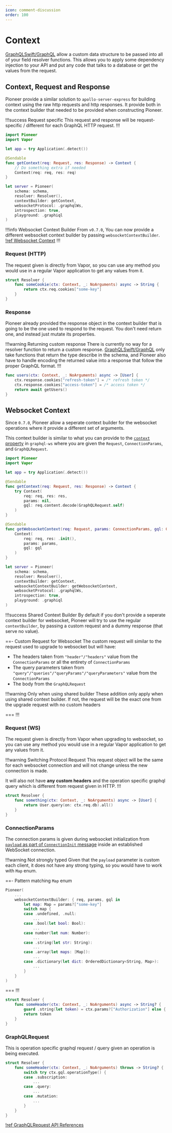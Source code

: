 ```yaml
---
icon: comment-discussion
order: 100
---
```


# Context

[GraphQLSwift/GraphQL](https://github.com/GraphQLSwift/GraphQL) allow a custom data structure to be passed into all of your field resolver functions. This allows you to apply some dependency injection to your API and put any code that talks to a database or get the values from the request.

## Context, Request and Response

Pioneer provide a similar solution to `apollo-server-express` for building context using the raw http requests and http responses. It provide both in the context builder that needed to be provided when constructing Pioneer.

!!!success Request specific
This request and response will be request-specific / different for each GraphQL HTTP request.
!!!

```swift main.swift
import Pioneer
import Vapor

let app = try Application(.detect())

@Sendable
func getContext(req: Request, res: Response) -> Context {
    // Do something extra if needed
    Context(req: req, res: req)
}

let server = Pioneer(
    schema: schema,
    resolver: Resolver(),
    contextBuilder: getContext,
    websocketProtocol: .graphqlWs,
    introspection: true,
    playground: .graphiql
)
```

!!!info Websocket Context Builder
From `v0.7.0`, You can now provide a different websocket context builder by passing `websocketContextBuilder`.
[!ref Websocket Context](#websocket-context)
!!!

### Request (HTTP)

The request given is directly from Vapor, so you can use any method you would use in a regular Vapor application to get any values from it.

```swift Getting a cookie example
struct Resolver {
    func someCookie(ctx: Context, _: NoArguments) async -> String {
        return ctx.req.cookies["some-key"]
    }
}
```

### Response

Pioneer already provided the response object in the context builder that is going to be the one used to respond to the request. You don't need return one, and instead just mutate its properties.

!!!warning Returning custom response
There is currently no way for a resolver function to return a custom response. [GraphQLSwift/GraphQL](https://github.com/GraphQLSwift/GraphQL) only take functions that return the type describe in the schema, and Pioneer also have to handle encoding the returned value into a response that follow the proper GraphQL format.
!!!

```swift Setting a cookie example
func users(ctx: Context, _: NoArguments) async -> [User] {
    ctx.response.cookies["refresh-token"] = /* refresh token */
    ctx.response.cookies["access-token"] = /* access token */
    return await getUsers()
}
```

## Websocket Context

Since `0.7.0`, Pioneer allow a seperate context builder for the websocket operations where it provide a different set of arguments.

This context builder is similar to what you can provide to the [`context` property](https://github.com/enisdenjo/graphql-ws/blob/master/docs/interfaces/server.ServerOptions.md#context) in `graphql-ws` where you are given the `Request`, `ConnectionParams`, and `GraphQLRequest`.

```swift main.swift
import Pioneer
import Vapor

let app = try Application(.detect())

@Sendable
func getContext(req: Request, res: Response) -> Context {
    try Context(
        req: req, res: res,
        params: nil,
        gql: req.content.decode(GraphQLRequest.self)
    )
}

@Sendable
func getWebsocketContext(req: Request, params: ConnectionParams, gql: GraphQLRequest) -> {
    Context(
        req: req, res: .init(),
        params: params,
        gql: gql
    )
}

let server = Pioneer(
    schema: schema,
    resolver: Resolver(),
    contextBuilder: getContext,
    websocketContextBuilder: getWebsocketContext,
    websocketProtocol: .graphqlWs,
    introspection: true,
    playground: .graphiql
)
```

!!!success Shared Context Builder
By default if you don't provide a seperate context builder for websocket, Pioneer will try to use the regular `contextBuilder`, by passing a custom request and a dummy response (that serve no value).

==- Custom Request for Websocket
The custom request will similar to the request used to upgrade to websocket but will have:

- The headers taken from `"header"/"headers"` value from the `ConnectionParams` or all the entirety of `ConnectionParams`
- The query parameters taken from `"query"/"queries"/"queryParams"/"queryParameters"` value from the `ConnectionParams`
- The body from the `GraphQLRequest`

!!!warning Only when using shared builder
These addition only apply when using shared context builder. If not, the request will be the exact one from the upgrade request with no custom headers

===
!!!

### Request (WS)

The request given is directly from Vapor when upgrading to websocket, so you can use any method you would use in a regular Vapor application to get any values from it.

!!!warning Switching Protocol Request
This request object will be the same for each websocket connection and will not change unless the new connection is made.

It will also not have **any custom headers** and the operation specific graphql query which is different from request given in HTTP.
!!!

```swift Getting Fluent DB or EventLoop
struct Resolver {
    func something(ctx: Context, _: NoArguments) async -> [User] {
        return User.query(on: ctx.req.db).all()
    }
}
```

### ConnectionParams

The connection params is given during websocket initialization from [`payload` as part of `ConnectionInit` message](https://github.com/enisdenjo/graphql-ws/blob/master/PROTOCOL.md#connectioninit) inside an established WebSocket connection.

!!!warning Not strongly typed
Given that the `payload` parameter is custom each client, it does not have any strong typing, so you would have to work with `Map` enum.

==- Pattern matching `Map` enum

```swift
Pioneer(
    ...
    websocketContextBuilder: { req, params, gql in
        let map: Map = params?["some-key"]
        switch map {
        case .undefined, .null:
            ...
        case .bool(let bool: Bool):
            ...
        case number(let num: Number):
            ...
        case .string(let str: String):
            ...
        case .array(let maps: [Map]):
            ...
        case .dictionary(let dict: OrderedDictionary<String, Map>):
            ...
        }
    }
)
```

===
!!!

```swift Getting some values
struct Resolver {
    func someHeader(ctx: Context, _: NoArguments) async -> String? {
        guard .string(let token) = ctx.params?["Authorization"] else { ... }
        return token
    }
}
```

### GraphQLRequest

This is operation specific graphql request / query given an operation is being executed.

```swift Getting operation type
struct Resolver {
    func someHeader(ctx: Context, _: NoArguments) throws -> String? {
        switch try ctx.gql.operationType() {
        case .subscription:
            ...
        case .query:
            ...
        case .mutation:
            ...
        }
    }
}
```

[!ref GraphQLRequest API References](/references/structs/#graphqlrequest)
